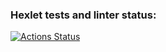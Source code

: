 ### Hexlet tests and linter status:
[![Actions Status](https://github.com/Victoria-Borovik/frontend-project-46/workflows/hexlet-check/badge.svg)](https://github.com/Victoria-Borovik/frontend-project-46/actions)